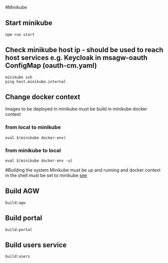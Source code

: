 #Minikube
## Start minikube
```
npm run start
```

## Check minikube host ip - should be used to reach host services e.g. Keycloak in msagw-oauth ConfigMap (oauth-cm.yaml)
``` 
minikube ssh
ping host.minikube.internal
```

## Change docker context
Images to be deployed in minikube must be build in minikube docker context

### from local to minikube
```
eval $(minikube docker-env)
```
### from minikube to local
```
eval $(minikube docker-env -u)
```

#Building the system
Minikube must be up and running and docker context in the shell must be set to minikube [see](#from-local-to-minikube)

## Build AGW
```
build:agw
```

## Build portal
```
build:portal
```

## Build users service
```
build:users
```

